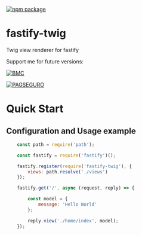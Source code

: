 [![npm package](https://nodei.co/npm/fastify-twig.png?downloads=true&downloadRank=true?maxAge=30)](https://nodei.co/npm/fastify-twig/)


# fastify-twig
Twig view renderer for fastify

Support me for future versions:

[![BMC](https://cdn.buymeacoffee.com/buttons/default-orange.png)](https://www.buymeacoffee.com/i2yBGw7)

[![PAGSEGURO](https://stc.pagseguro.uol.com.br/public/img/botoes/doacoes/209x48-doar-assina.gif)](https://pag.ae/7VxyJphKt)

<a name="quick-start"></a>Quick Start 
===================

<a name="configure"></a>Configuration and Usage example
--------------

```javascript
    const path = require('path');

    const fastify = require('fastify')();

    fastify.register(require('fastify-twig'), {
        views: path.resolve('./views')
    });

    fastify.get('/', async (request, reply) => {

        const model = {
            message: 'Hello World'
        };

        reply.view('./home/index', model);
    });
```
